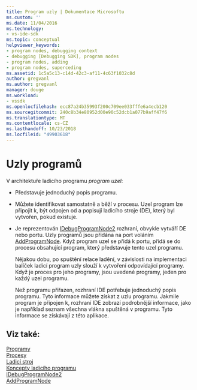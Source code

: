 ```yaml
---
title: Program uzly | Dokumentace Microsoftu
ms.custom: ''
ms.date: 11/04/2016
ms.technology:
- vs-ide-sdk
ms.topic: conceptual
helpviewer_keywords:
- program nodes, debugging context
- debugging [Debugging SDK], program nodes
- program nodes, adding
- program nodes, superceding
ms.assetid: 1c5a5c13-c14d-42c3-af11-4c63f1032c8d
author: gregvanl
ms.author: gregvanl
manager: douge
ms.workload:
- vssdk
ms.openlocfilehash: ecc87a24b35993f200c709ee033fffe6a4ecb120
ms.sourcegitcommit: 240c8b34e80952d00e90c52dcb1a077b9aff47f6
ms.translationtype: MT
ms.contentlocale: cs-CZ
ms.lasthandoff: 10/23/2018
ms.locfileid: "49903618"
---
```

# <a name="program-nodes"></a>Uzly programů
V architektuře ladicího programu *program uzel*:  
  
- Představuje jednoduchý popis programu.  
  
- Můžete identifikovat samostatně a běží v procesu. Uzel program lze připojit k, být odpojen od a popisují ladicího stroje (DE), který byl vytvořen, pokud existuje.  
  
- Je reprezentován [IDebugProgramNode2](../../extensibility/debugger/reference/idebugprogramnode2.md) rozhraní, obvykle vytváří DE nebo portu. Uzly programů jsou přidána na port voláním [AddProgramNode](../../extensibility/debugger/reference/idebugportnotify2-addprogramnode.md). Když program uzel se přidá k portu, přidá se do procesu obsahující program, který představuje tento uzel programu.  
  
  Nějakou dobu, po spuštění relace ladění, v závislosti na implementaci balíček ladicí program uzly slouží k vytvoření odpovídající programy. Když je proces pro jeho programy, jsou uvedené programy, jeden pro každý uzel programu.  
  
  Než programu přiřazen, rozhraní IDE potřebuje jednoduchý popis programu. Tyto informace můžete získat z uzlu programu. Jakmile program je připojen k, rozhraní IDE zobrazí podrobnější informace, jako je například seznam všechna vlákna spuštěná v programu. Tyto informace se získávají z této aplikace.  
  
## <a name="see-also"></a>Viz také:  
 [Programy](../../extensibility/debugger/programs.md)   
 [Procesy](../../extensibility/debugger/processes.md)   
 [Ladicí stroj](../../extensibility/debugger/debug-engine.md)   
 [Koncepty ladicího programu](../../extensibility/debugger/debugger-concepts.md)   
 [IDebugProgramNode2](../../extensibility/debugger/reference/idebugprogramnode2.md)   
 [AddProgramNode](../../extensibility/debugger/reference/idebugportnotify2-addprogramnode.md)
